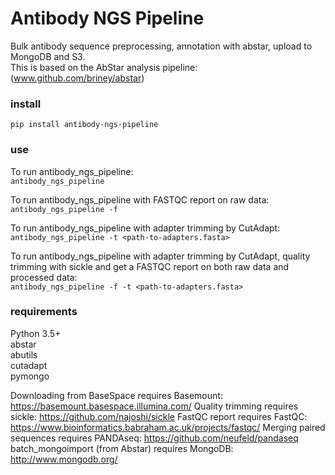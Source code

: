 # Antibody NGS Pipeline

Bulk antibody sequence preprocessing, annotation with abstar, upload to MongoDB and S3.  
This is based on the AbStar analysis pipeline: (www.github.com/briney/abstar)

### install  
`pip install antibody-ngs-pipeline`


### use  

To run antibody_ngs_pipeline:  
`antibody_ngs_pipeline`

To run antibody_ngs_pipeline with FASTQC report on raw data:  
`antibody_ngs_pipeline -f`
  
To run antibody_ngs_pipeline with adapter trimming by CutAdapt:  
`antibody_ngs_pipeline -t <path-to-adapters.fasta>`

To run antibody_ngs_pipeline with adapter trimming by CutAdapt, quality trimming 
with sickle and get a FASTQC report on both raw data and processed data:  
`antibody_ngs_pipeline -f -t <path-to-adapters.fasta>`




### requirements  
Python 3.5+  
abstar  
abutils  
cutadapt  
pymongo  
  

Downloading from BaseSpace requires Basemount: https://basemount.basespace.illumina.com/
Quality trimming requires sickle: https://github.com/najoshi/sickle
FastQC report requires FastQC: https://www.bioinformatics.babraham.ac.uk/projects/fastqc/ 
Merging paired sequences requires PANDAseq: https://github.com/neufeld/pandaseq  
batch_mongoimport (from Abstar) requires MongoDB: http://www.mongodb.org/   
